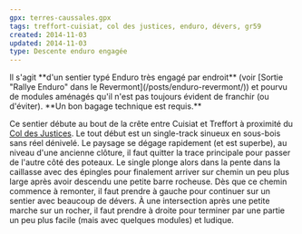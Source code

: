 ```yaml
---
gpx: terres-caussales.gpx
tags: treffort-cuisiat, col des justices, enduro, dévers, gr59
created: 2014-11-03
updated: 2014-11-03
type: Descente enduro engagée
---
```


<div class="message warning icon-warning">
Il s'agit **d'un sentier typé Enduro très engagé par endroit** (voir [Sortie
"Rallye Enduro" dans le Revermont](/posts/enduro-revermont/)) et pourvu de
modules aménagés qu'il n'est pas toujours évident de franchir (ou d'éviter).
**Un bon bagage technique est requis.**
</div>

Ce sentier débute au bout de la crête entre Cuisiat et Treffort à proximité du
[Col des Justices](/tags/col-des-justices/). Le tout début est un single-track
sinueux en sous-bois sans réel dénivelé. Le paysage se dégage rapidement (et est
superbe), au niveau d'une ancienne clôture, il faut quitter la trace principale
pour passer de l'autre côté des poteaux. Le single plonge alors dans la pente
dans la caillasse avec des épingles pour finalement arriver sur chemin un peu
plus large après avoir descendu une petite barre rocheuse. Dès que ce chemin
commence à remonter, il faut prendre à gauche pour continuer sur un sentier avec
beaucoup de dévers. À une intersection après une petite marche sur un rocher, il
faut prendre à droite pour terminer par une partie un peu plus facile (mais avec
quelques modules) et ludique.
